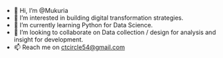 - 👋 Hi, I’m @Mukuria
- 👀 I’m interested in building digital transformation strategies.
- 🌱 I’m currently learning Python for Data Science.
- 💞️ I’m looking to collaborate on Data collection / design for analysis and insight for development.
- 📫 Reach me on ctcircle54@gmail.com

<!---
Mukuria/Mukuria is a ✨ special ✨ repository because its `README.md` (this file) appears on your GitHub profile.
You can click the Preview link to take a look at your changes.
--->
